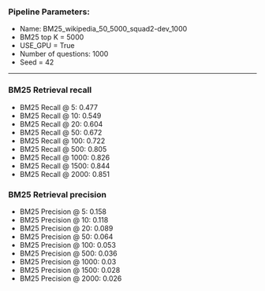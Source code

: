 ### Pipeline Parameters:
* Name: BM25_wikipedia_50_5000_squad2-dev_1000
* BM25 top K = 5000
* USE_GPU = True
* Number of questions: 1000
* Seed = 42
------
### BM25 Retrieval recall 
* BM25 Recall @ 5: 0.477
* BM25 Recall @ 10: 0.549
* BM25 Recall @ 20: 0.604
* BM25 Recall @ 50: 0.672
* BM25 Recall @ 100: 0.722
* BM25 Recall @ 500: 0.805
* BM25 Recall @ 1000: 0.826
* BM25 Recall @ 1500: 0.844
* BM25 Recall @ 2000: 0.851
### BM25 Retrieval precision 
* BM25 Precision @ 5: 0.158
* BM25 Precision @ 10: 0.118
* BM25 Precision @ 20: 0.089
* BM25 Precision @ 50: 0.064
* BM25 Precision @ 100: 0.053
* BM25 Precision @ 500: 0.036
* BM25 Precision @ 1000: 0.03
* BM25 Precision @ 1500: 0.028
* BM25 Precision @ 2000: 0.026
